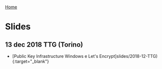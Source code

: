 [Home](/)
# Slides

## 13 dec 2018 TTG (Torino)
* [Public Key Infrastructure Windows e Let's Encrypt]slides/2018-12-TTG){:target="_blank"}
